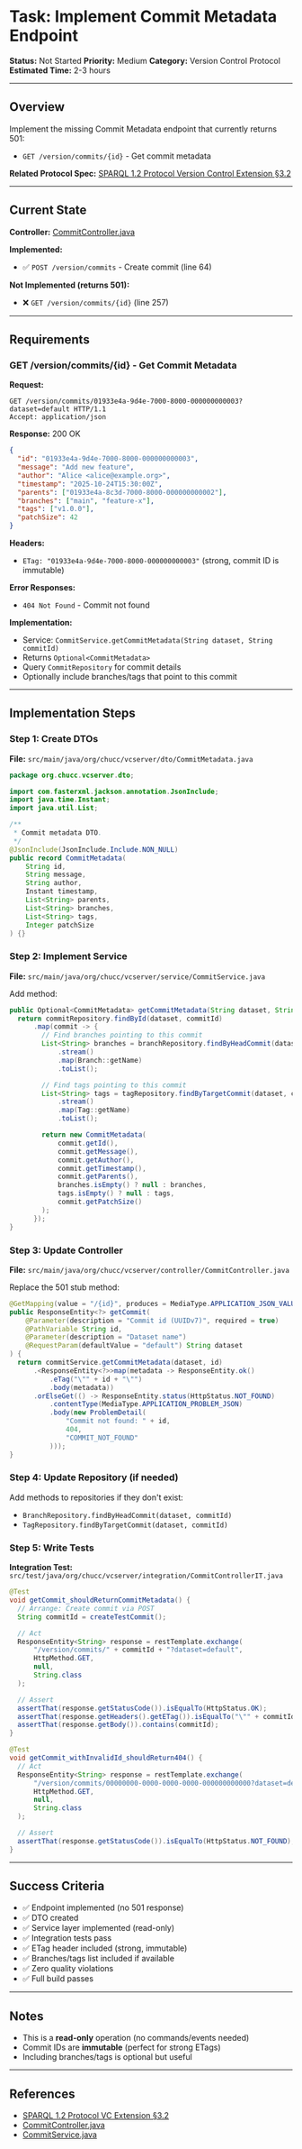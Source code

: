 # Task: Implement Commit Metadata Endpoint

**Status:** Not Started
**Priority:** Medium
**Category:** Version Control Protocol
**Estimated Time:** 2-3 hours

---

## Overview

Implement the missing Commit Metadata endpoint that currently returns 501:
- `GET /version/commits/{id}` - Get commit metadata

**Related Protocol Spec:** [SPARQL 1.2 Protocol Version Control Extension §3.2](../../protocol/SPARQL_1_2_Protocol_Version_Control_Extension.md)

---

## Current State

**Controller:** [CommitController.java](../../src/main/java/org/chucc/vcserver/controller/CommitController.java)

**Implemented:**
- ✅ `POST /version/commits` - Create commit (line 64)

**Not Implemented (returns 501):**
- ❌ `GET /version/commits/{id}` (line 257)

---

## Requirements

### GET /version/commits/{id} - Get Commit Metadata

**Request:**
```http
GET /version/commits/01933e4a-9d4e-7000-8000-000000000003?dataset=default HTTP/1.1
Accept: application/json
```

**Response:** 200 OK
```json
{
  "id": "01933e4a-9d4e-7000-8000-000000000003",
  "message": "Add new feature",
  "author": "Alice <alice@example.org>",
  "timestamp": "2025-10-24T15:30:00Z",
  "parents": ["01933e4a-8c3d-7000-8000-000000000002"],
  "branches": ["main", "feature-x"],
  "tags": ["v1.0.0"],
  "patchSize": 42
}
```

**Headers:**
- `ETag: "01933e4a-9d4e-7000-8000-000000000003"` (strong, commit ID is immutable)

**Error Responses:**
- `404 Not Found` - Commit not found

**Implementation:**
- Service: `CommitService.getCommitMetadata(String dataset, String commitId)`
- Returns `Optional<CommitMetadata>`
- Query `CommitRepository` for commit details
- Optionally include branches/tags that point to this commit

---

## Implementation Steps

### Step 1: Create DTOs

**File:** `src/main/java/org/chucc/vcserver/dto/CommitMetadata.java`
```java
package org.chucc.vcserver.dto;

import com.fasterxml.jackson.annotation.JsonInclude;
import java.time.Instant;
import java.util.List;

/**
 * Commit metadata DTO.
 */
@JsonInclude(JsonInclude.Include.NON_NULL)
public record CommitMetadata(
    String id,
    String message,
    String author,
    Instant timestamp,
    List<String> parents,
    List<String> branches,
    List<String> tags,
    Integer patchSize
) {}
```

### Step 2: Implement Service

**File:** `src/main/java/org/chucc/vcserver/service/CommitService.java`

Add method:

```java
public Optional<CommitMetadata> getCommitMetadata(String dataset, String commitId) {
  return commitRepository.findById(dataset, commitId)
      .map(commit -> {
        // Find branches pointing to this commit
        List<String> branches = branchRepository.findByHeadCommit(dataset, commitId)
            .stream()
            .map(Branch::getName)
            .toList();

        // Find tags pointing to this commit
        List<String> tags = tagRepository.findByTargetCommit(dataset, commitId)
            .stream()
            .map(Tag::getName)
            .toList();

        return new CommitMetadata(
            commit.getId(),
            commit.getMessage(),
            commit.getAuthor(),
            commit.getTimestamp(),
            commit.getParents(),
            branches.isEmpty() ? null : branches,
            tags.isEmpty() ? null : tags,
            commit.getPatchSize()
        );
      });
}
```

### Step 3: Update Controller

**File:** `src/main/java/org/chucc/vcserver/controller/CommitController.java`

Replace the 501 stub method:

```java
@GetMapping(value = "/{id}", produces = MediaType.APPLICATION_JSON_VALUE)
public ResponseEntity<?> getCommit(
    @Parameter(description = "Commit id (UUIDv7)", required = true)
    @PathVariable String id,
    @Parameter(description = "Dataset name")
    @RequestParam(defaultValue = "default") String dataset
) {
  return commitService.getCommitMetadata(dataset, id)
      .<ResponseEntity<?>>map(metadata -> ResponseEntity.ok()
          .eTag("\"" + id + "\"")
          .body(metadata))
      .orElseGet(() -> ResponseEntity.status(HttpStatus.NOT_FOUND)
          .contentType(MediaType.APPLICATION_PROBLEM_JSON)
          .body(new ProblemDetail(
              "Commit not found: " + id,
              404,
              "COMMIT_NOT_FOUND"
          )));
}
```

### Step 4: Update Repository (if needed)

Add methods to repositories if they don't exist:
- `BranchRepository.findByHeadCommit(dataset, commitId)`
- `TagRepository.findByTargetCommit(dataset, commitId)`

### Step 5: Write Tests

**Integration Test:** `src/test/java/org/chucc/vcserver/integration/CommitControllerIT.java`

```java
@Test
void getCommit_shouldReturnCommitMetadata() {
  // Arrange: Create commit via POST
  String commitId = createTestCommit();

  // Act
  ResponseEntity<String> response = restTemplate.exchange(
      "/version/commits/" + commitId + "?dataset=default",
      HttpMethod.GET,
      null,
      String.class
  );

  // Assert
  assertThat(response.getStatusCode()).isEqualTo(HttpStatus.OK);
  assertThat(response.getHeaders().getETag()).isEqualTo("\"" + commitId + "\"");
  assertThat(response.getBody()).contains(commitId);
}

@Test
void getCommit_withInvalidId_shouldReturn404() {
  // Act
  ResponseEntity<String> response = restTemplate.exchange(
      "/version/commits/00000000-0000-0000-0000-000000000000?dataset=default",
      HttpMethod.GET,
      null,
      String.class
  );

  // Assert
  assertThat(response.getStatusCode()).isEqualTo(HttpStatus.NOT_FOUND);
}
```

---

## Success Criteria

- ✅ Endpoint implemented (no 501 response)
- ✅ DTO created
- ✅ Service layer implemented (read-only)
- ✅ Integration tests pass
- ✅ ETag header included (strong, immutable)
- ✅ Branches/tags list included if available
- ✅ Zero quality violations
- ✅ Full build passes

---

## Notes

- This is a **read-only** operation (no commands/events needed)
- Commit IDs are **immutable** (perfect for strong ETags)
- Including branches/tags is optional but useful

---

## References

- [SPARQL 1.2 Protocol VC Extension §3.2](../../protocol/SPARQL_1_2_Protocol_Version_Control_Extension.md)
- [CommitController.java](../../src/main/java/org/chucc/vcserver/controller/CommitController.java)
- [CommitService.java](../../src/main/java/org/chucc/vcserver/service/CommitService.java)

